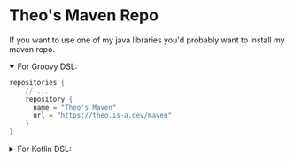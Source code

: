 # Theo's Maven Repo

If you want to use one of my java libraries you'd probably want to install my maven repo.

<details open>
<summary>For Groovy DSL:</summary>

```groovy
repositories {
    // ...
    repository {
      name = "Theo's Maven"
      url = "https://theo.is-a.dev/maven"
    }
}
```
</details>

<details>
<summary>For Kotlin DSL:</summary>
  
```kt
repositories {
    // ...
    maven("https://theo.is-a.dev/maven")
}
```
</details>
